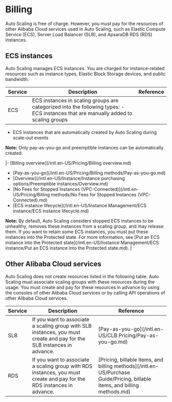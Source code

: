 # Billing

Auto Scaling is free of charge. However, you must pay for the resources of other Alibaba Cloud services used in Auto Scaling, such as Elastic Compute Service \(ECS\), Server Load Balancer \(SLB\), and ApsaraDB RDS \(RDS\) instances.

## ECS instances

Auto Scaling manages ECS instances. You are charged for instance-related resources such as instance types, Elastic Block Storage devices, and public bandwidth.

|Service|Description|Reference|
|-------|-----------|---------|
|ECS|ECS instances in scaling groups are categorized into the following types: -   ECS instances that are manually added to scaling groups
-   ECS instances that are automatically created by Auto Scaling during scale-out events

**Note:** Only pay-as-you-go and preemptible instances can be automatically created.


|-   [Billing overview](/intl.en-US/Pricing/Billing overview.md)
-   [Pay-as-you-go](/intl.en-US/Pricing/Billing methods/Pay-as-you-go.md)
-   [Overview](/intl.en-US/Instance/Instance purchasing options/Preemptible instances/Overview.md)
-   [No Fees for Stopped Instances \(VPC-Connected\)](/intl.en-US/Pricing/Billing methods/No Fees for Stopped Instances (VPC-Connected).md)
-   [ECS instance lifecycle](/intl.en-US/Instance Management/ECS instance/ECS instance lifecycle.md)

**Note:** By default, Auto Scaling considers stopped ECS instances to be unhealthy, removes these instances from a scaling group, and may release them. If you want to retain some ECS instances, you must put these instances into the Protected state. For more information, see [Put an ECS instance into the Protected state](/intl.en-US/Instance Management/ECS instance/Put an ECS instance into the Protected state.md). |

## Other Alibaba Cloud services

Auto Scaling does not create resources listed in the following table. Auto Scaling must associate scaling groups with these resources during the usage. You must create and pay for these resources in advance by using the consoles of other Alibaba Cloud services or by calling API operations of other Alibaba Cloud services.

|Service|Description|Reference|
|-------|-----------|---------|
|SLB|If you want to associate a scaling group with SLB instances, you must create and pay for the SLB instances in advance.|[Pay-as-you-go](/intl.en-US/CLB Pricing/Pay-as-you-go.md)|
|RDS|If you want to associate a scaling group with RDS instances, you must create and pay for the RDS instances in advance.|[Pricing, billable items, and billing methods](/intl.en-US/Purchase Guide/Pricing, billable items, and billing methods.md)|

